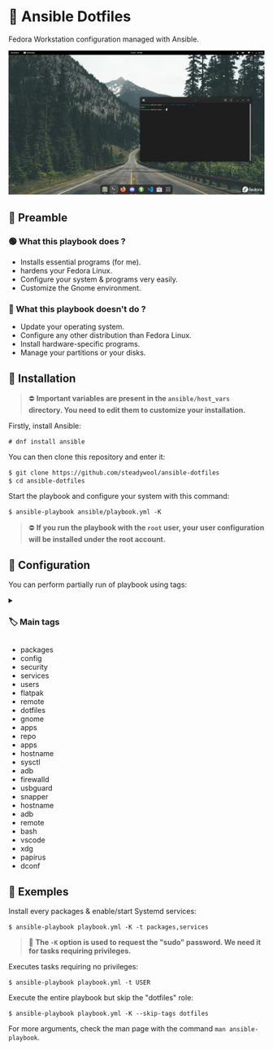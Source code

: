 # 🌸 Ansible Dotfiles

Fedora Workstation configuration managed with Ansible.

![](src/screenshot.png)

## 📜 Preamble

### 🟢 What this playbook does ?

- Installs essential programs (for me).
- hardens your Fedora Linux.
- Configure your system & programs very easily.
- Customize the Gnome environment.

### 🔴 What this playbook doesn't do ?

- Update your operating system.
- Configure any other distribution than Fedora Linux.
- Install hardware-specific programs.
- Manage your partitions or your disks.

## 🚀 Installation

> ⛔ **Important variables are present in the `ansible/host_vars` directory. You need to edit them to customize your installation.**

Firstly, install Ansible:
```
# dnf install ansible
```

You can then clone this repository and enter it:
```
$ git clone https://github.com/steadywool/ansible-dotfiles
$ cd ansible-dotfiles
```

Start the playbook and configure your system with this command:
```
$ ansible-playbook ansible/playbook.yml -K
```

> ⛔ **If you run the playbook with the `root` user, your user configuration will be installed under the root account.**

## 🔧 Configuration

You can perform partially run of playbook using tags:

<details>
    <summary><h3>🏷️ Main tags</h3></summary>
    <ul>
        <li>SYSTEM</li>
        <li>USER</li>
    </ul>
</details>

- packages
- config
- security
- services
- users
- flatpak
- remote
- dotfiles
- gnome
- apps
- repo
- apps
- hostname
- sysctl
- adb
- firewalld
- usbguard
- snapper
- hostname
- adb
- remote
- bash
- vscode
- xdg
- papirus
- dconf

## 📕 Exemples

Install every packages & enable/start Systemd services:
```
$ ansible-playbook playbook.yml -K -t packages,services
```

> 📌 **The `-K` option is used to request the "sudo" password. We need it for tasks requiring privileges.**

Executes tasks requiring no privileges:
```
$ ansible-playbook playbook.yml -t USER
```

Execute the entire playbook but skip the "dotfiles" role:
```
$ ansible-playbook playbook.yml -K --skip-tags dotfiles
```

For more arguments, check the man page with the command `man ansible-playbook`.

